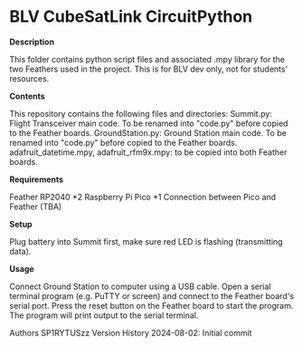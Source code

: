 BLV CubeSatLink CircuitPython
=====================================

**Description**

This folder contains python script files and associated .mpy library for the two Feathers used in the project.
This is for BLV dev only, not for students' resources.

**Contents**

This repository contains the following files and directories:
Summit.py: Flight Transceiver main code. To be renamed into "code.py" before copied to the Feather boards.
GroundStation.py: Ground Station main code. To be renamed into "code.py" before copied to the Feather boards.
adafruit_datetime.mpy, adafruit_rfm9x.mpy: to be copied into both Feather boards.

**Requirements**

Feather RP2040 *2
Raspberry Pi Pico *1
Connection between Pico and Feather (TBA)

**Setup**

Plug battery into Summit first, make sure red LED is flashing (transmitting data).

**Usage**

Connect Ground Station to computer using a USB cable.
Open a serial terminal program (e.g. PuTTY or screen) and connect to the Feather board's serial port.
Press the reset button on the Feather board to start the program.
The program will print output to the serial terminal.

Authors
SP1RYTUSzz
Version History
2024-08-02: Initial commit
